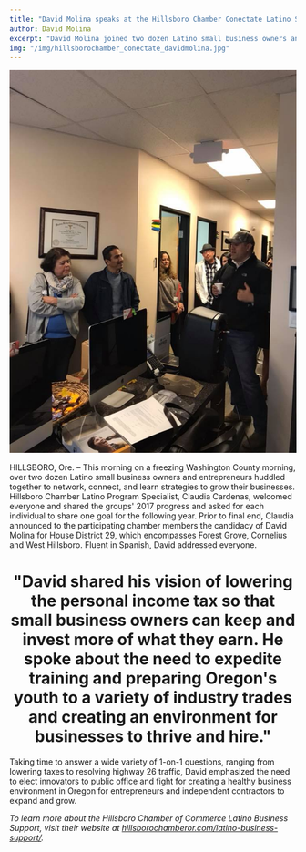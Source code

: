 ```yaml
---
title: "David Molina speaks at the Hillsboro Chamber Conectate Latino Small Business Coffee Hour"
author: David Molina
excerpt: "David Molina joined two dozen Latino small business owners and entrepreneurs to network, connect, and learn strategies to grow their businesses."
img: "/img/hillsborochamber_conectate_davidmolina.jpg"
---
```


<a href="#">
    <img src="/assets/images/hillsborochamber_conectate_davidmolina.jpg" alt="David Molina joined Latino small business owners in Hillsboro to share his vision and answer questions about his priorities and issues">
</a>

HILLSBORO, Ore. – This morning on a freezing Washington County morning, over two dozen Latino small business owners and entrepreneurs huddled together to network, connect, and learn strategies to grow their businesses. Hillsboro Chamber Latino Program Specialist, Claudia Cardenas, welcomed everyone and shared the groups' 2017 progress and asked for each individual to share one goal for the following year.  Prior to final end, Claudia announced to the participating chamber members the candidacy of David Molina for House District 29, which encompasses Forest Grove, Cornelius and West Hillsboro. Fluent in Spanish, David addressed everyone.

<h1 align="center">"David shared his vision of lowering the personal income tax so that small business owners can keep and invest more of what they earn. He spoke about the need to expedite training and preparing Oregon's youth to a variety of industry trades and creating an environment for businesses to thrive and hire."</h1>

Taking time to answer a wide variety of 1-on-1 questions, ranging from lowering taxes to resolving highway 26 traffic, David emphasized the need to elect innovators to public office and fight for creating a healthy business environment in Oregon for entrepreneurs and independent contractors to expand and grow.

_To learn more about the Hillsboro Chamber of Commerce Latino Business Support, visit their website at <a href="https://hillsborochamberor.com/latino-business-support/">hillsborochamberor.com/latino-business-support/</a>._
